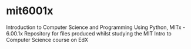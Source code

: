 # mit6001x
Introduction to Computer Science and Programming Using Python, MITx - 6.00.1x
Repository for files produced whilst studying the MIT Intro to Computer Science course on EdX
